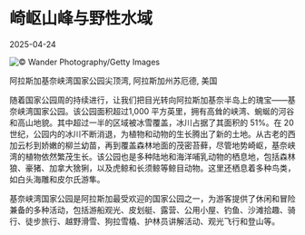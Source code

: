 # 崎岖山峰与野性水域

2025-04-24

![](https://cn.bing.com/th?id=OHR.KenaiSpires_ZH-CN3045699778_UHD.jpg "© Wander Photography/Getty Images")

阿拉斯加基奈峡湾国家公园尖顶湾, 阿拉斯加州苏厄德, 美国

随着国家公园周的持续进行，让我们把目光转向阿拉斯加基奈半岛上的瑰宝——基奈峡湾国家公园。该公园面积超过1,000 平方英里，拥有高耸的峡湾、蜿蜒的河谷和高山地貌。其中超过一半的区域被冰雪覆盖，冰川占据了其面积的 51%。在 20 世纪，公园内的冰川不断消退，为植物和动物的生长腾出了新的土地。从古老的西加云杉到娇嫩的柳兰幼苗，再到覆盖森林地面的茂密苔藓，尽管地势崎岖，基奈峡湾的植物依然繁茂生长。该公园也是多种陆地和海洋哺乳动物的栖息地，包括森林狼、豪猪、加拿大猞猁，以及虎鲸和长须鲸等鲸目动物。这里还栖息着多种鸟类，如白头海雕和皮尔氏游隼。

基奈峡湾国家公园是阿拉斯加最受欢迎的国家公园之一，为游客提供了休闲和冒险兼备的多种活动，包括游船观光、皮划艇、露营、公用小屋、钓鱼、沙滩拾趣、骑行、徒步旅行、越野滑雪、狗拉雪橇、护林员讲解活动、观光飞行和登山等。

